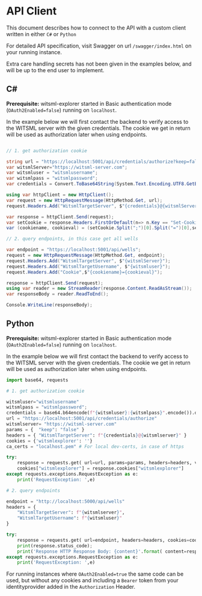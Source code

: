 # API Client

This document describes how to connect to the API with a custom client written in either `C#` or `Python`

For detailed API specification, visit Swagger on url `/swagger/index.html` on your running instance.

Extra care handling secrets has not been given in the examples below, and will be up to the end user to implement.

## C#
**Prerequisite:**
witsml-explorer started in Basic authentication mode (`OAuth2Enabled=false`) running on `localhost`.

In the example below we will first contact the backend to verify access to the WITSML server with the given credentials. The cookie we get in return will be used as authorization later when using endpoints.
```csharp

// 1. get authorization cookie

string url = "https://localhost:5001/api/credentials/authorize?keep=false";
var witsmlServer="https://witsml-server.com";
var witsmluser = "witsmlusername";
var witsmlpass = "witsmlpassword";
var credentials = Convert.ToBase64String(System.Text.Encoding.UTF8.GetBytes($"{witsmluser}:{witsmlpass}"));

using var httpClient = new HttpClient();
var request = new HttpRequestMessage(HttpMethod.Get, url);
request.Headers.Add("WitsmlTargetServer", $"{credentials}@{witsmlServer}");

var response = httpClient.Send(request); 
var setCookie = response.Headers.FirstOrDefault(n=> n.Key == "Set-Cookie").Value.ToList()[0];
var (cookiename, cookieval) = (setCookie.Split(";")[0].Split("=")[0],setCookie.Split(";")[0].Split("=")[1]);

// 2. query endpoints, in this case get all wells

var endpoint = "https://localhost:5001/api/wells";
request = new HttpRequestMessage(HttpMethod.Get, endpoint);
request.Headers.Add("WitsmlTargetServer", $"{witsmlServer}");
request.Headers.Add("WitsmlTargetUsername", $"{witsmluser}");
request.Headers.Add("Cookie",$"{cookiename}={cookieval}");

response = httpClient.Send(request); 
using var reader = new StreamReader(response.Content.ReadAsStream());
var responseBody = reader.ReadToEnd();

Console.WriteLine(responseBody);

```

## Python 
**Prerequisite:**
witsml-explorer started in Basic authentication mode (`OAuth2Enabled=false`) running on `localhost`.

In the example below we will first contact the backend to verify access to the WITSML server with the given credentials. The cookie we get in return will be used as authorization later when using endpoints.
```py
import base64, requests

# 1. get authorization cookie

witsmluser="witsmlusername"
witsmlpass = "witsmlpassword";
credentials = base64.b64encode(f"{witsmluser}:{witsmlpass}".encode()).decode()
url = "https://localhost:5001/api/credentials/authorize"
witsmlserver= "https://witsml-server.com"
params = {  "keep": "false" }
headers = { "WitsmlTargetServer": f"{credentials}@{witsmlserver}" }
cookies = {'witsmlexplorer': ''}
ca_certs = "localhost.pem" # For local dev-certs, in case of https

try:
    response = requests.get( url=url, params=params, headers=headers, verify=ca_certs )
    cookies["witsmlexplorer"] = response.cookies["witsmlexplorer"]
except requests.exceptions.RequestException as e:
    print('RequestException: ',e)

# 2. query endpoints

endpoint = "http://localhost:5000/api/wells"
headers = { 
    "WitsmlTargetServer": f"{witsmlserver}", 
    "WitsmlTargetUsername": f"{witsmluser}" 
}

try:
    response = requests.get( url=endpoint, headers=headers, cookies=cookies )
    print(response.status_code);
    print('Response HTTP Response Body: {content}'.format( content=response.content))    
except requests.exceptions.RequestException as e:
    print('RequestException: ',e)

```

For running instances where `OAuth2Enabled=true` the same code can be used, but without any cookies and including a `Bearer` token from your identityprovider added in the `Authorization` Header. 
